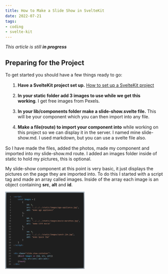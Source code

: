 ```yaml
---
title: How to Make a Slide Show in SvelteKit
date: 2022-07-21
tags:
- coding
- svelte-kit
---
```


_This article is still **in progress**_
## Preparing for the Project

To get started you should have a few things ready to go:

1. **Have a SvelteKit project set up.** <a href="./Svelte-Kit-Setup.md">How to set up a SvelteKit project</a>
2. **In your static folder add 3 images to use while we get this working**. I get free images from Pexels.
3. **In your lib/components folder make a slide-show.svelte file.** This will be your component which you can then import into any file.
4. **Make a file(route) to import your component into** while working on this project so we can display it in the server. I named mine slide-show.md. I used markdown, but you can use a svelte file also.

<script>
    import SlideShow from "$lib/components/slide-show.svelte";
</script>

<SlideShow />

So I have made the files, added the photos, made my component and imported into my slide-show.md route. I added an images folder inside of static to hold my pictures, this is optional.

My slide-show component at this point is very basic, it just displays the pictures on the page they are imported into. To do this I started with a script tag and made an array called images. Inside of the array each image is an object containing **src**, **alt** and **id**.


<div class="code-snap">
    <img src="../../../static/code-snaps/image-array.png">
</div>

<style>
    li {
        margin: 1rem; 0
    }
    .code-snap img{
        width: 50%;
    }
</style>